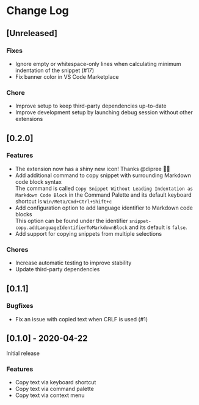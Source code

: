 # Change Log

## [Unreleased]

### Fixes

- Ignore empty or whitespace-only lines when calculating minimum indentation of the snippet (#17)
- Fix banner color in VS Code Marketplace

### Chore

- Improve setup to keep third-party dependencies up-to-date
- Improve development setup by launching debug session without other extensions

## [0.2.0]

### Features

- The extension now has a shiny new icon! Thanks @dipree 🙌🏼
- Add additional command to copy snippet with surrounding Markdown code block syntax  
  The command is called `Copy Snippet Without Leading Indentation as Markdown Code Block` in the Command Palette and its default keyboard shortcut is `Win/Meta/Cmd+Ctrl+Shift+c`
- Add configuration option to add language identifier to Markdown code blocks  
  This option can be found under the identifier `snippet-copy.addLanguageIdentifierToMarkdownBlock` and its default is `false`.
- Add support for copying snippets from multiple selections

### Chores

- Increase automatic testing to improve stability
- Update third-party dependencies

## [0.1.1]

### Bugfixes

- Fix an issue with copied text when CRLF is used (#1)

## [0.1.0] - 2020-04-22

Initial release

### Features

- Copy text via keyboard shortcut
- Copy text via command palette
- Copy text via context menu
